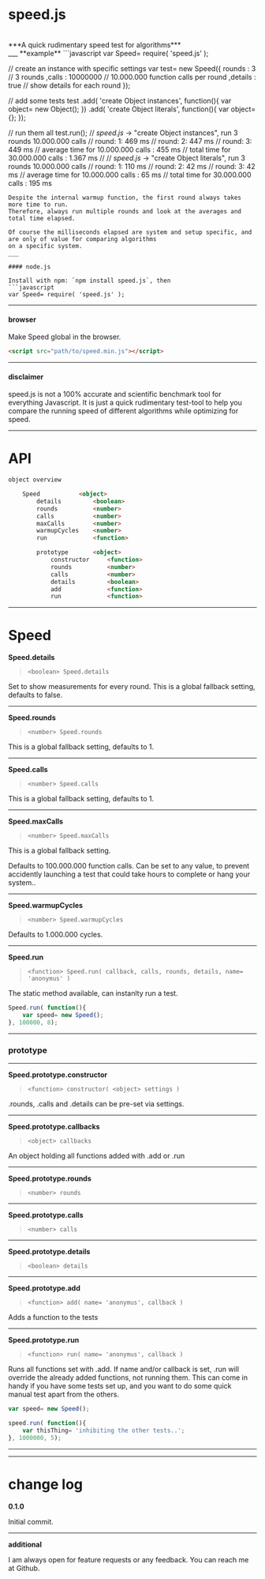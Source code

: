 speed.js
========
<br/>
***A quick rudimentary speed test for algorithms***

<br/>
___
**example**
```javascript
var Speed= require( 'speed.js' );

// create an instance with specific settings
var test= new Speed({
	 rounds		: 3				// 3 rounds
	,calls		: 10000000		// 10.000.000 function calls per round
	,details	: true			// show details for each round
});

// add some tests
test
	.add( 'create Object instances', function(){
		var object= new Object();
	})
	.add( 'create Object literals', function(){
		var object= {};
	});

// run them all
test.run();
// *speed.js* -> "create Object instances", run 3 rounds 10.000.000 calls
// round: 1:    469 ms
// round: 2:    447 ms
// round: 3:    449 ms
// average time for  10.000.000 calls :    455 ms
// total time for    30.000.000 calls :  1.367 ms
//
// *speed.js* -> "create Object literals", run 3 rounds 10.000.000 calls
// round: 1:    110 ms
// round: 2:     42 ms
// round: 3:     42 ms
// average time for  10.000.000 calls :     65 ms
// total time for    30.000.000 calls :    195 ms
```
Despite the internal warmup function, the first round always takes more time to run.
Therefore, always run multiple rounds and look at the averages and total time elapsed.

Of course the milliseconds elapsed are system and setup specific, and are only of value for comparing algorithms
on a specific system.
___

#### node.js

Install with npm: `npm install speed.js`, then
```javascript
var Speed= require( 'speed.js' );
```
___
#### browser
Make Speed global in the browser.
```html
<script src="path/to/speed.min.js"></script>
```
___
#### disclaimer

speed.js is not a 100% accurate and scientific benchmark tool for everything Javascript. It is just a quick
rudimentary test-tool to help you compare the running speed of different algorithms while optimizing for speed.
___

API
===

```html
object overview

	Speed			<object>
		details			<boolean>
		rounds			<number>
		calls			<number>
		maxCalls		<number>
		warmupCycles	<number>
		run				<function>

		prototype		<object>
			constructor		<function>
			rounds			<number>
			calls			<number>
			details			<boolean>
			add				<function>
			run				<function>
```
___

Speed
=====


**Speed.details**
> `<boolean> Speed.details`

Set to show measurements for every round. This is a global fallback setting, defaults to false.
___
**Speed.rounds**
> `<number> Speed.rounds`

This is a global fallback setting, defaults to 1.
___
**Speed.calls**
> `<number> Speed.calls`

This is a global fallback setting, defaults to 1.
___
**Speed.maxCalls**
> `<number> Speed.maxCalls`

This is a global fallback setting.

Defaults to 100.000.000 function calls. Can be set to any value, to prevent accidently launching a test that could
take hours to complete or hang your system..
___
**Speed.warmupCycles**
> `<number> Speed.warmupCycles`

Defaults to 1.000.000 cycles.
___
**Speed.run**
> `<function> Speed.run( callback, calls, rounds, details, name= 'anonymus' )`

The static method available, can instanlty run a test.
```javascript
Speed.run( function(){
	var speed= new Speed();
}, 100000, 8);
```
___
### prototype
___
**Speed.prototype.constructor**
> `<function> constructor( <object> settings )`

.rounds, .calls and .details can be pre-set via settings.
___
**Speed.prototype.callbacks**
> `<object> callbacks`

An object holding all functions added with .add or .run
___
**Speed.prototype.rounds**
> `<number> rounds`

___
**Speed.prototype.calls**
> `<number> calls`

___
**Speed.prototype.details**
> `<boolean> details`

___
**Speed.prototype.add**
> `<function> add( name= 'anonymus', callback )`

Adds a function to the tests
___
**Speed.prototype.run**
> `<function> run( name= 'anonymus', callback )`

Runs all functions set with .add. If name and/or callback is set, .run will override the already added functions,
not running them. This can come in handy if you have some tests set up, and you want to do some quick manual test
apart from the others.
```javascript
var speed= new Speed();

speed.run( function(){
	var thisThing= 'inhibiting the other tests..';
}, 1000000, 5);
```
___

___
change log
==========

**0.1.0**

Initial commit.

___
**additional**

I am always open for feature requests or any feedback. You can reach me at Github.